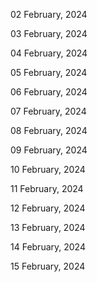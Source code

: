 02 February, 2024

03 February, 2024

04 February, 2024

05 February, 2024

06 February, 2024

07 February, 2024

08 February, 2024

09 February, 2024

10 February, 2024

11 February, 2024

12 February, 2024

13 February, 2024

14 February, 2024

15 February, 2024